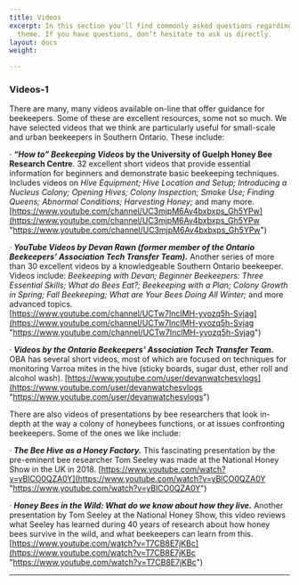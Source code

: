 ```yaml
---
title: Videos
excerpt: In this section you'll find commonly asked questions regarding the Libris
  theme. If you have questions, don’t hesitate to ask us directly.
layout: docs
weight: 

---
```

### **Videos-1** 

There are many, many videos available on-line that offer guidance for beekeepers. Some of these are excellent resources, some not so much. We have selected videos that we think are particularly useful for small-scale and urban beekeepers in Southern Ontario. These include:

· **_“How to” Beekeeping Videos_ by the University of Guelph Honey Bee Research Centre**. 32 excellent short videos that provide essential information for beginners and demonstrate basic beekeeping techniques. Includes videos on _Hive Equipment; Hive Location and Setup; Introducing a Nucleus Colony; Opening Hives; Colony Inspection; Smoke Use; Finding Queens; Abnormal Conditions; Harvesting Honey;_ and many more.  
[https://www.youtube.com/channel/UC3mjpM6Av4bxbxps_Gh5YPw](https://www.youtube.com/channel/UC3mjpM6Av4bxbxps_Gh5YPw "https://www.youtube.com/channel/UC3mjpM6Av4bxbxps_Gh5YPw")

· **_YouTube Videos by Devan Rawn (former member of the Ontario Beekeepers’ Association Tech Transfer Team)._** Another series of more than 30 excellent videos by a knowledgeable Southern Ontario beekeeper. Videos include: _Beekeeping with Devan;_ _Beginner Beekeepers: Three Essential Skills; What do Bees Eat?; Beekeeping with a Plan; Colony Growth in Spring; Fall Beekeeping; What are Your Bees Doing All Winter;_ and more advanced topics.  
[https://www.youtube.com/channel/UCTw7InclMH-yvozq5h-Svjag](https://www.youtube.com/channel/UCTw7InclMH-yvozq5h-Svjag "https://www.youtube.com/channel/UCTw7InclMH-yvozq5h-Svjag")

· **_Videos by the Ontario Beekeepers’ Association Tech Transfer Team_.** OBA has several short videos, most of which are focused on techniques for monitoring Varroa mites in the hive (sticky boards, sugar dust, ether roll and alcohol wash). [https://www.youtube.com/user/devanwatchesvlogs](https://www.youtube.com/user/devanwatchesvlogs "https://www.youtube.com/user/devanwatchesvlogs")

There are also videos of presentations by bee researchers that look in-depth at the way a colony of honeybees functions, or at issues confronting beekeepers. Some of the ones we like include:

· **_The Bee Hive as a Honey Factory._** This fascinating presentation by the pre-eminent bee researcher Tom Seeley was made at the National Honey Show in the UK in 2018. [https://www.youtube.com/watch?v=yBlCO0QZA0Y](https://www.youtube.com/watch?v=yBlCO0QZA0Y "https://www.youtube.com/watch?v=yBlCO0QZA0Y")

· **_Honey Bees in the Wild: What do we know about how they live._** Another presentation by Tom Seeley at the National Honey Show, this video reviews what Seeley has learned during 40 years of research about how honey bees survive in the wild, and what beekeepers can learn from this. [https://www.youtube.com/watch?v=T7CB8E7jKBc](https://www.youtube.com/watch?v=T7CB8E7jKBc "https://www.youtube.com/watch?v=T7CB8E7jKBc")

***